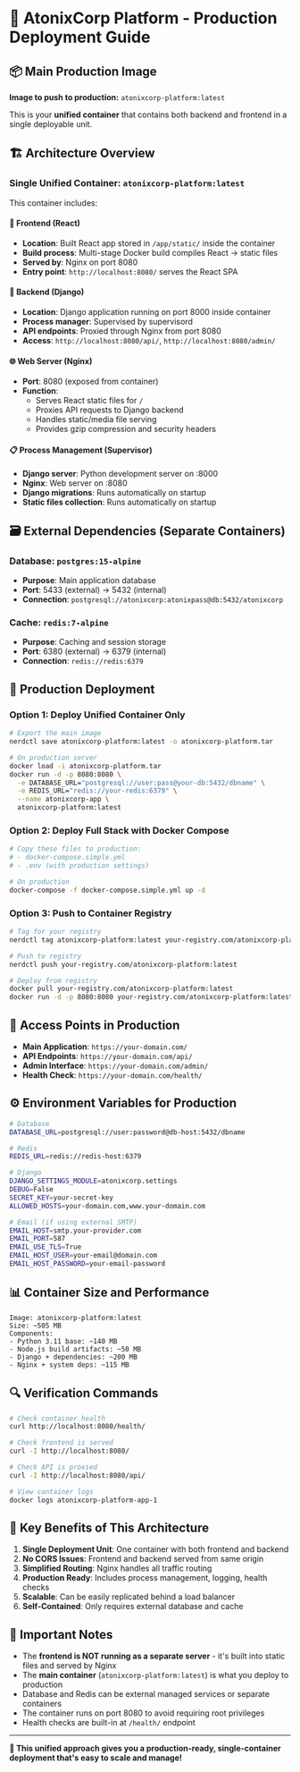 # 🚀 AtonixCorp Platform - Production Deployment Guide

## 📦 Main Production Image

**Image to push to production:** `atonixcorp-platform:latest`

This is your **unified container** that contains both backend and frontend in a single deployable unit.

## 🏗️ Architecture Overview

### Single Unified Container: `atonixcorp-platform:latest`

This container includes:

#### 🎯 **Frontend (React)**
- **Location**: Built React app stored in `/app/static/` inside the container
- **Build process**: Multi-stage Docker build compiles React → static files
- **Served by**: Nginx on port 8080
- **Entry point**: `http://localhost:8080/` serves the React SPA

#### 🔧 **Backend (Django)**
- **Location**: Django application running on port 8000 inside container
- **Process manager**: Supervised by supervisord
- **API endpoints**: Proxied through Nginx from port 8080
- **Access**: `http://localhost:8080/api/`, `http://localhost:8080/admin/`

#### 🌐 **Web Server (Nginx)**
- **Port**: 8080 (exposed from container)
- **Function**: 
  - Serves React static files for `/`
  - Proxies API requests to Django backend
  - Handles static/media file serving
  - Provides gzip compression and security headers

#### 📋 **Process Management (Supervisor)**
- **Django server**: Python development server on :8000
- **Nginx**: Web server on :8080  
- **Django migrations**: Runs automatically on startup
- **Static files collection**: Runs automatically on startup

## 🗃️ External Dependencies (Separate Containers)

### Database: `postgres:15-alpine`
- **Purpose**: Main application database
- **Port**: 5433 (external) → 5432 (internal)
- **Connection**: `postgresql://atonixcorp:atonixpass@db:5432/atonixcorp`

### Cache: `redis:7-alpine`
- **Purpose**: Caching and session storage
- **Port**: 6380 (external) → 6379 (internal)
- **Connection**: `redis://redis:6379`

## 🚢 Production Deployment

### Option 1: Deploy Unified Container Only
```bash
# Export the main image
nerdctl save atonixcorp-platform:latest -o atonixcorp-platform.tar

# On production server
docker load -i atonixcorp-platform.tar
docker run -d -p 8080:8080 \
  -e DATABASE_URL="postgresql://user:pass@your-db:5432/dbname" \
  -e REDIS_URL="redis://your-redis:6379" \
  --name atonixcorp-app \
  atonixcorp-platform:latest
```

### Option 2: Deploy Full Stack with Docker Compose
```bash
# Copy these files to production:
# - docker-compose.simple.yml
# - .env (with production settings)

# On production
docker-compose -f docker-compose.simple.yml up -d
```

### Option 3: Push to Container Registry
```bash
# Tag for your registry
nerdctl tag atonixcorp-platform:latest your-registry.com/atonixcorp-platform:latest

# Push to registry
nerdctl push your-registry.com/atonixcorp-platform:latest

# Deploy from registry
docker pull your-registry.com/atonixcorp-platform:latest
docker run -d -p 8080:8080 your-registry.com/atonixcorp-platform:latest
```

## 🔗 Access Points in Production

- **Main Application**: `https://your-domain.com/`
- **API Endpoints**: `https://your-domain.com/api/`
- **Admin Interface**: `https://your-domain.com/admin/`
- **Health Check**: `https://your-domain.com/health/`

## ⚙️ Environment Variables for Production

```bash
# Database
DATABASE_URL=postgresql://user:password@db-host:5432/dbname

# Redis  
REDIS_URL=redis://redis-host:6379

# Django
DJANGO_SETTINGS_MODULE=atonixcorp.settings
DEBUG=False
SECRET_KEY=your-secret-key
ALLOWED_HOSTS=your-domain.com,www.your-domain.com

# Email (if using external SMTP)
EMAIL_HOST=smtp.your-provider.com
EMAIL_PORT=587
EMAIL_USE_TLS=True
EMAIL_HOST_USER=your-email@domain.com
EMAIL_HOST_PASSWORD=your-email-password
```

## 📊 Container Size and Performance

```
Image: atonixcorp-platform:latest
Size: ~505 MB
Components:
- Python 3.11 base: ~140 MB
- Node.js build artifacts: ~50 MB  
- Django + dependencies: ~200 MB
- Nginx + system deps: ~115 MB
```

## 🔍 Verification Commands

```bash
# Check container health
curl http://localhost:8080/health/

# Check frontend is served
curl -I http://localhost:8080/

# Check API is proxied  
curl -I http://localhost:8080/api/

# View container logs
docker logs atonixcorp-platform-app-1
```

## 🎯 Key Benefits of This Architecture

1. **Single Deployment Unit**: One container with both frontend and backend
2. **No CORS Issues**: Frontend and backend served from same origin
3. **Simplified Routing**: Nginx handles all traffic routing
4. **Production Ready**: Includes process management, logging, health checks
5. **Scalable**: Can be easily replicated behind a load balancer
6. **Self-Contained**: Only requires external database and cache

## 📝 Important Notes

- The **frontend is NOT running as a separate server** - it's built into static files and served by Nginx
- The **main container** (`atonixcorp-platform:latest`) is what you deploy to production  
- Database and Redis can be external managed services or separate containers
- The container runs on port 8080 to avoid requiring root privileges
- Health checks are built-in at `/health/` endpoint

---

**🎉 This unified approach gives you a production-ready, single-container deployment that's easy to scale and manage!**